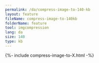 ```yaml
---
permalink: /da/compress-image-to-140-kb
layout: feature
fileName: compress-image-to-140kb
folderName: feature
tool: imgcompression
lang: da
size: 140
type: kb
---
```


{%- include compress-image-to-X.html -%}
